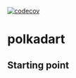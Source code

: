 [![codecov](https://codecov.io/gh/rankanizer/polkadart/branch/main/graph/badge.svg?token=HG3K4LW5UN)](https://codecov.io/gh/rankanizer/polkadart)

# polkadart

## Starting point
